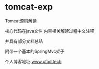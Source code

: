 # tomcat-exp
Tomcat源码解读

核心代码在java文件 内带相关解读过程中文注释

并具有部分文档总结

附带一个基本的SpringMvc架子

个人博客地址:www.cfad.tech
